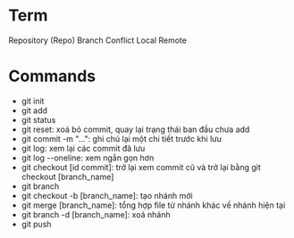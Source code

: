 # Term

Repository (Repo)
Branch
Conflict
Local
Remote

# Commands

- git init
- git add
- git status
- git reset: xoá bỏ commit, quay lại trạng thái ban đầu chưa add
- git commit -m "...": ghi chú lại một chi tiết trước khi lưu
- git log: xem lại các commit đã lưu
- git log --oneline: xem ngắn gọn hơn
- git checkout [id commit]: trở lại xem commit cũ
  và trở lại bằng git checkout [branch_name]
- git branch
- git checkout -b [branch_name]: tạo nhánh mới
- git merge [branch_name]: tổng hợp file từ nhánh khác về nhánh hiện tại
- git branch -d [branch_name]: xoá nhánh
- git push
